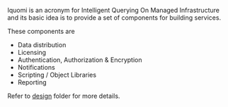 Iquomi is an acronym for Intelligent Querying On Managed Infrastructure and its basic idea is to provide a set of components for building services.

These components are

* Data distribution
* Licensing
* Authentication, Authorization & Encryption
* Notifications
* Scripting / Object Libraries
* Reporting

Refer to [design](design) folder for more details.

